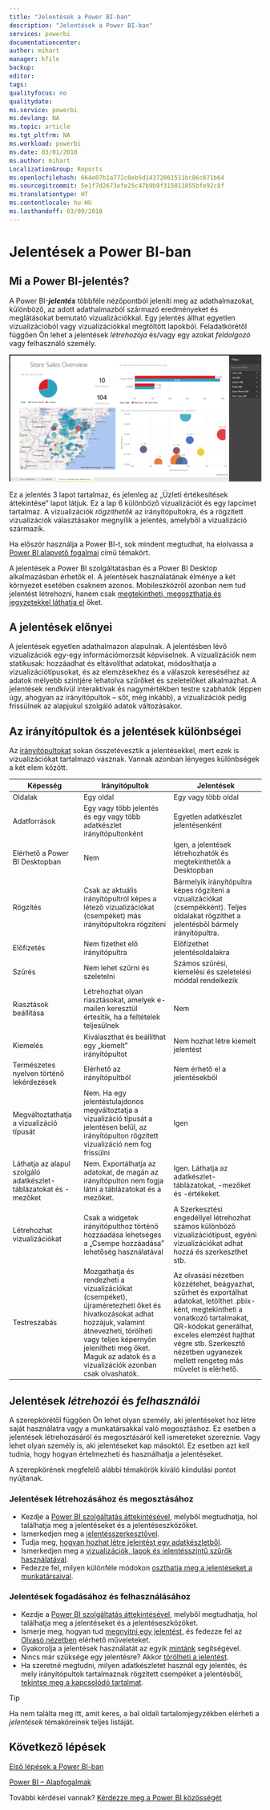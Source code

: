 ```yaml
---
title: "Jelentések a Power BI-ban"
description: "Jelentések a Power BI-ban"
services: powerbi
documentationcenter: 
author: mihart
manager: kfile
backup: 
editor: 
tags: 
qualityfocus: no
qualitydate: 
ms.service: powerbi
ms.devlang: NA
ms.topic: article
ms.tgt_pltfrm: NA
ms.workload: powerbi
ms.date: 03/01/2018
ms.author: mihart
LocalizationGroup: Reports
ms.openlocfilehash: 664e07b1a772c0eb5d14372061511bc86c671b64
ms.sourcegitcommit: 5e1f7d2673efe25c47b9b9f315011055bfe92c8f
ms.translationtype: HT
ms.contentlocale: hu-HU
ms.lasthandoff: 03/09/2018
---
```

# <a name="reports-in-power-bi"></a>Jelentések a Power BI-ban
## <a name="what-is-a-power-bi-report"></a>Mi a Power BI-jelentés?
A Power BI-***jelentés*** többféle nézőpontból jeleníti meg az adathalmazokat, különböző, az adott adathalmazból származó eredményeket és meglátásokat bemutató vizualizációkkal.  Egy jelentés állhat egyetlen vizualizációból vagy vizualizációkkal megtöltött lapokból. Feladatkörétől függően Ön lehet a jelentések *létrehozója* és/vagy egy azokat *feldolgozó* vagy felhasználó személy.

![jelentés oldala](media/service-reports/reportview.png)

Ez a jelentés 3 lapot tartalmaz, és jelenleg az „Üzleti értékesítések áttekintése” lapot látjuk. Ez a lap 6 különböző vizualizációt és egy lapcímet tartalmaz. A vizualizációk *rögzíthetők* az irányítópultokra, és a rögzített vizualizációk választásakor megnyílik a jelentés, amelyből a vizualizáció származik.

Ha először használja a Power BI-t, sok mindent megtudhat, ha elolvassa a [Power BI alapvető fogalmai](service-basic-concepts.md) című témakört.

A jelentések a Power BI szolgáltatásban és a Power BI Desktop alkalmazásban érhetők el. A jelentések használatának élménye a két környezet esetében csaknem azonos. Mobileszközről azonban nem tud jelentést létrehozni, hanem csak [megtekintheti, megoszthatja és jegyzetekkel láthatja el](mobile-reports-in-the-mobile-apps.md) őket.

## <a name="advantages-of-reports"></a>A jelentések előnyei
A jelentések egyetlen adathalmazon alapulnak. A jelentésben lévő vizualizációk egy-egy információmorzsát képviselnek. A vizualizációk nem statikusak: hozzáadhat és eltávolíthat adatokat, módosíthatja a vizualizációtípusokat, és az elemzésekhez és a válaszok kereséséhez az adatok mélyebb szintjére lehatolva szűrőket és szeletelőket alkalmazhat. A jelentések rendkívül interaktívak és nagymértékben testre szabhatók (éppen úgy, ahogyan az irányítópultok – sőt, még inkább), a vizualizációk pedig frissülnek az alapjukul szolgáló adatok változásakor.

## <a name="dashboards-versus-reports"></a>Az irányítópultok és a jelentések különbségei
Az [irányítópultokat](service-dashboards.md) sokan összetévesztik a jelentésekkel, mert ezek is vizualizációkat tartalmazó vásznak. Vannak azonban lényeges különbségek a két elem között.  

| **Képesség** | **Irányítópultok** | **Jelentések** |
| --- | --- | --- |
| Oldalak |Egy oldal |Egy vagy több oldal |
| Adatforrások |Egy vagy több jelentés és egy vagy több adatkészlet irányítópultonként |Egyetlen adatkészlet jelentésenként |
| Elérhető a Power BI Desktopban |Nem |Igen, a jelentések létrehozhatók és megtekinthetők a Desktopban |
| Rögzítés |Csak az aktuális irányítópultról képes a létező vizualizációkat (csempéket) más irányítópultokra rögzíteni |Bármelyik irányítópultra képes rögzíteni a vizualizációkat (csempékként). Teljes oldalakat rögzíthet a jelentésből bármely irányítópultra. |
| Előfizetés |Nem fizethet elő irányítópultra |Előfizethet jelentésoldalakra |
| Szűrés |Nem lehet szűrni és szeletelni |Számos szűrési, kiemelési és szeletelési móddal rendelkezik |
| Riasztások beállítása |Létrehozhat olyan riasztásokat, amelyek e-mailen keresztül értesítik, ha a feltételek teljesülnek |Nem |
| Kiemelés |Kiválaszthat és beállíthat egy „kiemelt” irányítópultot |Nem hozhat létre kiemelt jelentést |
| Természetes nyelven történő lekérdezések |Elérhető az irányítópultból |Nem érhető el a jelentésekből |
| Megváltoztathatja a vizualizáció típusát |Nem. Ha egy jelentéstulajdonos megváltoztatja a vizualizáció típusát a jelentésen belül, az irányítópulton rögzített vizualizáció nem fog frissülni |Igen |
| Láthatja az alapul szolgáló adatkészlet-táblázatokat és -mezőket |Nem. Exportálhatja az adatokat, de magán az irányítópulton nem fogja látni a táblázatokat és a mezőket. |Igen. Láthatja az adatkészlet-táblázatokat, -mezőket és -értékeket. |
| Létrehozhat vizualizációkat |Csak a widgetek irányítópulthoz történő hozzáadása lehetséges a „Csempe hozzáadása” lehetőség használatával |A Szerkesztési engedéllyel létrehozhat számos különböző vizualizációtípust, egyéni vizualizációkat adhat hozzá és szerkeszthet stb. |
| Testreszabás |Mozgathatja és rendezheti a vizualizációkat (csempéket), újraméretezheti őket és hivatkozásokat adhat hozzájuk, valamint átnevezheti, törölheti vagy teljes képernyőn jelenítheti meg őket. Maguk az adatok és a vizualizációk azonban csak olvashatók. |Az olvasási nézetben közzétehet, beágyazhat, szűrhet és exportálhat adatokat, letölthet .pbix-ként, megtekintheti a vonatkozó tartalmakat, QR-kódokat generálhat, exceles elemzést hajthat végre stb.  Szerkesztő nézetben ugyanezek mellett rengeteg más művelet is elérhető. |

## <a name="report-creators-and-report-consumers"></a>Jelentések ***létrehozói*** és ***felhasználói***
A szerepkörétől függően Ön lehet olyan személy, aki jelentéseket hoz létre saját használatra vagy a munkatársakkal való megosztáshoz. Ez esetben a jelentések létrehozásáról és megosztásáról kell ismereteket szereznie. Vagy lehet olyan személy is, aki jelentéseket kap másoktól. Ez esetben azt kell tudnia, hogy hogyan értelmezheti és használhatja a jelentéseket.

A szerepkörének megfelelő alábbi témakörök kiváló kiindulási pontot nyújtanak.

### <a name="if-you-will-be-creating-and-sharing-reports"></a>Jelentések létrehozásához és megosztásához
* Kezdje a [Power BI szolgáltatás áttekintésével](service-basic-concepts.md), melyből megtudhatja, hol találhatja meg a jelentéseket és a jelentéseszközöket.
* Ismerkedjen meg a [jelentésszerkesztővel](service-the-report-editor-take-a-tour.md).
* Tudja meg, [hogyan hozhat létre jelentést egy adatkészletből](service-report-create-new.md).
* Ismerkedjen meg a [vizualizációk, lapok és jelentésszintű szűrők használatával](power-bi-how-to-report-filter.md).
* Fedezze fel, milyen különféle módokon [oszthatja meg a jelentéseket a munkatársaival](service-share-dashboards.md).

### <a name="if-you-will-be-receiving-and-consuming-reports"></a>Jelentések fogadásához és felhasználásához
* Kezdje a [Power BI szolgáltatás áttekintésével](service-basic-concepts.md), melyből megtudhatja, hol találhatja meg a jelentéseket és a jelentéseszközöket.
* Ismerje meg, hogyan tud [megnyitni egy jelentést](service-report-open.md), és fedezze fel az [Olvasó nézetben](service-reading-view-and-editing-view.md) elérhető műveleteket.
* Gyakorolja a jelentések használatát az egyik [mintánk](sample-tutorial-connect-to-the-samples.md) segítségével.  
* Nincs már szüksége egy jelentésre? Akkor [törölheti a jelentést](service-delete.md).
* Ha szeretné megtudni, milyen adatkészletet használ egy jelentés, és mely irányítópultok tartalmaznak rögzített csempéket a jelentésből, [tekintse meg a kapcsolódó tartalmat](service-related-content.md).

> [!TIP]
> Ha nem találta meg itt, amit keres, a bal oldali tartalomjegyzékben elérheti a *jelentések* témaköreinek teljes listáját.
> 
> 

## <a name="next-steps"></a>Következő lépések
[Első lépések a Power BI-ban](service-get-started.md) 

[Power BI – Alapfogalmak](service-basic-concepts.md)

További kérdései vannak? [Kérdezze meg a Power BI közösségét](http://community.powerbi.com/)

